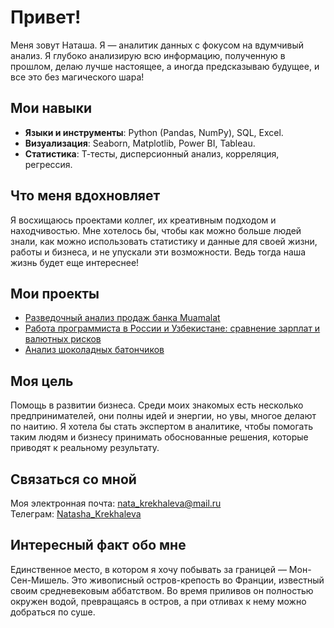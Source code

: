 # Привет! 
Меня зовут Наташа. Я — аналитик данных с фокусом на вдумчивый анализ. Я глубоко анализирую всю информацию, полученную в прошлом, делаю лучше настоящее, а иногда предсказываю будущее, и все это без магического шара!

## Мои навыки  
- **Языки и инструменты**: Python (Pandas, NumPy), SQL, Excel.  
- **Визуализация**: Seaborn, Matplotlib, Power BI, Tableau.
- **Статистика**: Т-тесты, дисперсионный анализ, корреляция, регрессия.

## Что меня вдохновляет
Я восхищаюсь проектами коллег, их креативным подходом и находчивостью.  Мне хотелось бы, чтобы как можно больше людей знали, как можно использовать статистику и данные для своей жизни, работы и бизнеса, и не упускали эти возможности. Ведь тогда наша жизнь будет еще интереснее!

## Мои проекты
- [Разведочный анализ продаж банка Muamalat](https://github.com/Natasha-3/Bank_Muamalat_sales)
- [Работа программиста в России и Узбекистане: сравнение зарплат и валютных рисков](https://github.com/Natasha-3/Analytics/tree/main/Work_in_Uzbekistan)
- [Анализ шоколадных батончиков](https://github.com/Natasha-3/Analytics/tree/main/Chocolate)

## Моя цель
Помощь в развитии бизнеса. Среди моих знакомых есть несколько предпринимателей, они полны идей и энергии, но увы, многое делают по наитию. 
Я хотела бы стать экспертом в аналитике, чтобы помогать таким людям и бизнесу принимать обоснованные решения, которые приводят к реальному результату.

## Связаться со мной 
Моя электронная почта: [nata_krekhaleva@mail.ru](mailto:nata_krekhaleva@mail.ru)  
Телеграм: [Natasha_Krekhaleva](https://t.me/Natasha_Krekhaleva)

## Интересный факт обо мне 
Единственное место, в котором я хочу побывать за границей — Мон-Сен-Мишель. Это живописный остров-крепость во Франции, известный своим средневековым аббатством. Во время приливов он полностью окружен водой, превращаясь в остров, а при отливах к нему можно добраться по суше.

